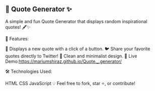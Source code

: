 

## 📜 Quote Generator ✨
A simple and fun Quote Generator that displays random inspirational quotes! 🖋️✨

🌟 Features:

💬 Displays a new quote with a click of a button.
🐦 Share your favorite quotes directly to Twitter!
🎨 Clean and minimalist design.
🚀 Live Demo:https://mariumshiraz.github.io/Quote._.generator/

🛠️ Technologies Used:

HTML
CSS
JavaScript
💡 Feel free to fork, star ⭐, or contribute!
